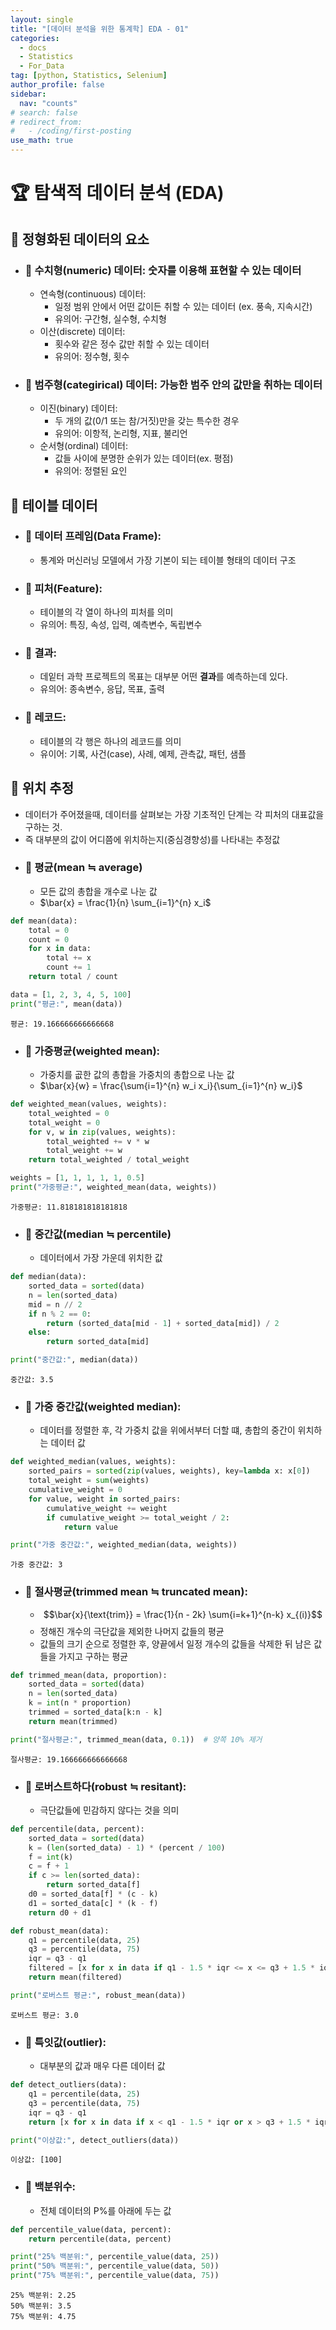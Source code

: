 ```yaml
---
layout: single
title: "[데이터 분석을 위한 통계학] EDA - 01"
categories:
  - docs
  - Statistics
  - For_Data
tag: [python, Statistics, Selenium]
author_profile: false
sidebar:
  nav: "counts"
# search: false
# redirect_from:
#   - /coding/first-posting
use_math: true
---
```


# 🏆 탐색적 데이터 분석 (EDA)

## 🍑 정형화된 데이터의 요소

- ### 🍔 수치형(numeric) 데이터: 숫자를 이용해 표현할 수 있는 데이터

  - 연속형(continuous) 데이터:
    - 일정 범위 안에서 어떤 값이든 취할 수 있는 데이터 (ex. 풍속, 지속시간)
    - 유의어: 구간형, 실수형, 수치형
  - 이산(discrete) 데이터:
    - 횟수와 같은 정수 값만 취할 수 있는 데이터
    - 유의어: 정수형, 횟수

- ### 🍔 범주형(categirical) 데이터: 가능한 범주 안의 값만을 취하는 데이터
  - 이진(binary) 데이터:
    - 두 개의 값(0/1 또는 참/거짓)만을 갖는 특수한 경우
    - 유의어: 이항적, 논리형, 지표, 불리언
  - 순서형(ordinal) 데이터:
    - 값들 사이에 분명한 순위가 있는 데이터(ex. 평점)
    - 유의어: 정렬된 요인

## 🍑 테이블 데이터

- ### 🍔 데이터 프레임(Data Frame):
  - 통계와 머신러닝 모델에서 가장 기본이 되는 테이블 형태의 데이터 구조
- ### 🍔 피처(Feature):
  - 테이블의 각 열이 하나의 피처를 의미
  - 유의어: 특징, 속성, 입력, 예측변수, 독립변수
- ### 🍔 결과:
  - 데잍터 과학 프로젝트의 목표는 대부분 어떤 **결과**를 예측하는데 있다.
  - 유의어: 종속변수, 응답, 목표, 출력
- ### 🍔 레코드:
  - 테이블의 각 행은 하나의 레코드를 의미
  - 유이어: 기록, 사건(case), 사례, 예제, 관측값, 패턴, 샘플

## 🍑 위치 추정

- 데이터가 주어졌을때, 데이터를 살펴보는 가장 기초적인 단계는 각 피처의 대표값을 구하는 것.
- 즉 대부분의 값이 어디쯤에 위치하는지(중심경향성)를 나타내는 추정값
- ### 🍔 평균(mean ≒ average)
  - 모든 값의 총합을 개수로 나눈 값
  - $\bar{x} = \frac{1}{n} \sum_{i=1}^{n} x_i$

```python
def mean(data):
    total = 0
    count = 0
    for x in data:
        total += x
        count += 1
    return total / count

data = [1, 2, 3, 4, 5, 100]
print("평균:", mean(data))
```

    평균: 19.166666666666668

- ### 🍔 가중평균(weighted mean):
  - 가중치를 곲한 값의 총합을 가중치의 총합으로 나눈 값
  - $\bar{x}{w} = \frac{\sum{i=1}^{n} w_i x_i}{\sum_{i=1}^{n} w_i}$

```python
def weighted_mean(values, weights):
    total_weighted = 0
    total_weight = 0
    for v, w in zip(values, weights):
        total_weighted += v * w
        total_weight += w
    return total_weighted / total_weight

weights = [1, 1, 1, 1, 1, 0.5]
print("가중평균:", weighted_mean(data, weights))
```

    가중평균: 11.818181818181818

- ### 🍔 중간값(median ≒ percentile)
  - 데이터에서 가장 가운데 위치한 값

```python
def median(data):
    sorted_data = sorted(data)
    n = len(sorted_data)
    mid = n // 2
    if n % 2 == 0:
        return (sorted_data[mid - 1] + sorted_data[mid]) / 2
    else:
        return sorted_data[mid]

print("중간값:", median(data))
```

    중간값: 3.5

- ### 🍔 가중 중간값(weighted median):
  - 데이터를 정렬한 후, 각 가중치 값을 위에서부터 더할 떄, 총합의 중간이 위치하는 데이터 값

```python
def weighted_median(values, weights):
    sorted_pairs = sorted(zip(values, weights), key=lambda x: x[0])
    total_weight = sum(weights)
    cumulative_weight = 0
    for value, weight in sorted_pairs:
        cumulative_weight += weight
        if cumulative_weight >= total_weight / 2:
            return value

print("가중 중간값:", weighted_median(data, weights))
```

    가중 중간값: 3

- ### 🍔 절사평균(trimmed mean ≒ truncated mean):
  - $$\bar{x}{\text{trim}} = \frac{1}{n - 2k} \sum{i=k+1}^{n-k} x_{(i)}$$
  - 정해진 개수의 극단값을 제외한 나머지 값들의 평균
  - 값들의 크기 순으로 정렬한 후, 양끝에서 일정 개수의 값들을 삭제한 뒤 남은 값들을 가지고 구하는 평균

```python
def trimmed_mean(data, proportion):
    sorted_data = sorted(data)
    n = len(sorted_data)
    k = int(n * proportion)
    trimmed = sorted_data[k:n - k]
    return mean(trimmed)

print("절사평균:", trimmed_mean(data, 0.1))  # 양쪽 10% 제거
```

    절사평균: 19.166666666666668

- ### 🍔 로버스트하다(robust ≒ resitant):
  - 극단값들에 민감하지 않다는 것을 의미

```python
def percentile(data, percent):
    sorted_data = sorted(data)
    k = (len(sorted_data) - 1) * (percent / 100)
    f = int(k)
    c = f + 1
    if c >= len(sorted_data):
        return sorted_data[f]
    d0 = sorted_data[f] * (c - k)
    d1 = sorted_data[c] * (k - f)
    return d0 + d1

def robust_mean(data):
    q1 = percentile(data, 25)
    q3 = percentile(data, 75)
    iqr = q3 - q1
    filtered = [x for x in data if q1 - 1.5 * iqr <= x <= q3 + 1.5 * iqr]
    return mean(filtered)

print("로버스트 평균:", robust_mean(data))
```

    로버스트 평균: 3.0

- ### 🍔 특잇값(outlier):
  - 대부분의 값과 매우 다른 데이터 값

```python
def detect_outliers(data):
    q1 = percentile(data, 25)
    q3 = percentile(data, 75)
    iqr = q3 - q1
    return [x for x in data if x < q1 - 1.5 * iqr or x > q3 + 1.5 * iqr]

print("이상값:", detect_outliers(data))
```

    이상값: [100]

- ### 🍔 백분위수:
  - 전체 데이터의 P%를 아래에 두는 값

```python
def percentile_value(data, percent):
    return percentile(data, percent)

print("25% 백분위:", percentile_value(data, 25))
print("50% 백분위:", percentile_value(data, 50))
print("75% 백분위:", percentile_value(data, 75))
```

    25% 백분위: 2.25
    50% 백분위: 3.5
    75% 백분위: 4.75
